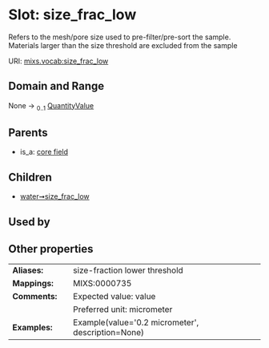 
# Slot: size_frac_low


Refers to the mesh/pore size used to pre-filter/pre-sort the sample. Materials larger than the size threshold are excluded from the sample

URI: [mixs.vocab:size_frac_low](https://w3id.org/mixs/vocab/size_frac_low)


## Domain and Range

None &#8594;  <sub>0..1</sub> [QuantityValue](QuantityValue.md)

## Parents

 *  is_a: [core field](core_field.md)

## Children

 *  [water➞size_frac_low](water_size_frac_low.md)

## Used by


## Other properties

|  |  |  |
| --- | --- | --- |
| **Aliases:** | | size-fraction lower threshold |
| **Mappings:** | | MIXS:0000735 |
| **Comments:** | | Expected value: value |
|  | | Preferred unit: micrometer |
| **Examples:** | | Example(value='0.2 micrometer', description=None) |

